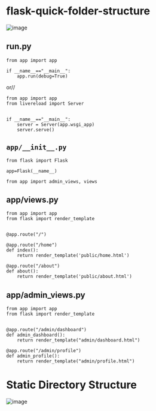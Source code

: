 # flask-quick-folder-structure

![image](https://user-images.githubusercontent.com/96833570/196004000-00699ab4-046f-4097-8b2e-7adcf74ef4c5.png)


## run.py

```
from app import app

if __name__=="__main__":
    app.run(debug=True)
```
or//

```
from app import app
from livereload import Server


if __name__=="__main__":
    server = Server(app.wsgi_app)
    server.serve()
```

## `app/__init__.py`

```
from flask import Flask

app=Flask(__name__)

from app import admin_views, views
```

## app/views.py

```
from app import app
from flask import render_template


@app.route("/")

@app.route("/home")
def index():
    return render_template('public/home.html')

@app.route("/about")
def about():
    return render_template('public/about.html')
```

## app/admin_views.py

```
from app import app
from flask import render_template


@app.route("/admin/dashboard")
def admin_dashboard():
    return render_template("admin/dashboard.html")

@app.route("/admin/profile")
def admin_profile():
    return render_template("admin/profile.html")
```


# Static Directory Structure

![image](https://user-images.githubusercontent.com/96833570/196004115-2dedab5c-ff44-487f-9a79-94f3b07fc600.png)
